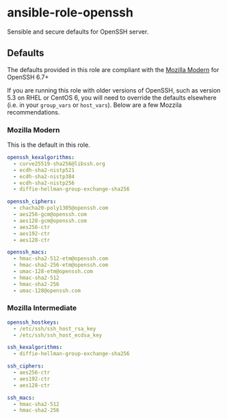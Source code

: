 # ansible-role-openssh

Sensible and secure defaults for OpenSSH server.

## Defaults

The defaults provided in this role are compliant with the [Mozilla Modern](https://infosec.mozilla.org/guidelines/openssh) for OpenSSH 6.7+

If you are running this role with older versions of OpenSSH, such as version 5.3 on RHEL or CentOS 6, you will need to override the defaults elsewhere (i.e. in your `group_vars` or `host_vars`). Below are a few Mozzila recommendations.

### Mozilla Modern
This is the default in this role.

```yaml
openssh_kexalgorithms:
  - curve25519-sha256@libssh.org
  - ecdh-sha2-nistp521
  - ecdh-sha2-nistp384
  - ecdh-sha2-nistp256
  - diffie-hellman-group-exchange-sha256

openssh_ciphers:
  - chacha20-poly1305@openssh.com
  - aes256-gcm@openssh.com
  - aes128-gcm@openssh.com
  - aes256-ctr
  - aes192-ctr
  - aes128-ctr

openssh_macs:
  - hmac-sha2-512-etm@openssh.com
  - hmac-sha2-256-etm@openssh.com
  - umac-128-etm@openssh.com
  - hmac-sha2-512
  - hmac-sha2-256
  - umac-128@openssh.com
```

### Mozilla Intermediate
```yaml
openssh_hostkeys:
  - /etc/ssh/ssh_host_rsa_key
  - /etc/ssh/ssh_host_ecdsa_key

ssh_kexalgorithms:
  - diffie-hellman-group-exchange-sha256

ssh_ciphers:
  - aes256-ctr
  - aes192-ctr
  - aes128-ctr

ssh_macs:
  - hmac-sha2-512
  - hmac-sha2-256
```
